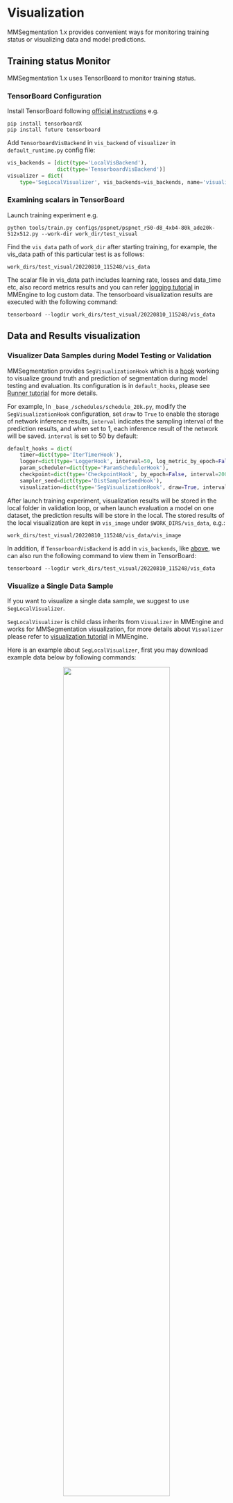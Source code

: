 # Visualization

MMSegmentation 1.x provides convenient ways for monitoring training status or visualizing data and model predictions.

## Training status Monitor

MMSegmentation 1.x uses TensorBoard to monitor training status.

### TensorBoard Configuration

Install TensorBoard following [official instructions](https://www.tensorflow.org/install) e.g.

```shell
pip install tensorboardX
pip install future tensorboard
```

Add `TensorboardVisBackend` in `vis_backend` of `visualizer` in `default_runtime.py` config file:

```python
vis_backends = [dict(type='LocalVisBackend'),
                dict(type='TensorboardVisBackend')]
visualizer = dict(
    type='SegLocalVisualizer', vis_backends=vis_backends, name='visualizer')
```

### Examining scalars in TensorBoard

Launch training experiment e.g.

```shell
python tools/train.py configs/pspnet/pspnet_r50-d8_4xb4-80k_ade20k-512x512.py --work-dir work_dir/test_visual
```

Find the `vis_data` path of `work_dir` after starting training, for example, the vis_data path of this particular test is as follows:

```shell
work_dirs/test_visual/20220810_115248/vis_data
```

The scalar file in vis_data path includes learning rate, losses and data_time etc, also record metrics results and you can refer [logging tutorial](https://mmengine.readthedocs.io/en/latest/advanced_tutorials/logging.html) in MMEngine to log custom data. The tensorboard visualization results are executed with the following command:

```shell
tensorboard --logdir work_dirs/test_visual/20220810_115248/vis_data
```

## Data and Results visualization

### Visualizer Data Samples during Model Testing or Validation

MMSegmentation provides `SegVisualizationHook` which is a [hook](https://github.com/open-mmlab/mmengine/blob/main/docs/en/tutorials/hook.md) working to visualize ground truth and prediction of segmentation during model testing and evaluation. Its configuration is in `default_hooks`, please see [Runner tutorial](https://github.com/open-mmlab/mmengine/blob/main/docs/en/tutorials/runner.md) for more details.

For example, In `_base_/schedules/schedule_20k.py`, modify the `SegVisualizationHook` configuration, set `draw` to `True` to enable the storage of network inference results, `interval` indicates the sampling interval of the prediction results, and when set to 1, each inference result of the network will be saved. `interval` is set to 50 by default:

```python
default_hooks = dict(
    timer=dict(type='IterTimerHook'),
    logger=dict(type='LoggerHook', interval=50, log_metric_by_epoch=False),
    param_scheduler=dict(type='ParamSchedulerHook'),
    checkpoint=dict(type='CheckpointHook', by_epoch=False, interval=2000),
    sampler_seed=dict(type='DistSamplerSeedHook'),
    visualization=dict(type='SegVisualizationHook', draw=True, interval=1))

```

After launch training experiment, visualization results will be stored in the local folder in validation loop,
or when launch evaluation a model on one dataset, the prediction results will be store in the local.
The stored results of the local visualization are kept in `vis_image` under `$WORK_DIRS/vis_data`, e.g.:

```shell
work_dirs/test_visual/20220810_115248/vis_data/vis_image
```

In addition, if `TensorboardVisBackend` is add in `vis_backends`, like [above](#tensorboard-configuration),
we can also run the following command to view them in TensorBoard:

```shell
tensorboard --logdir work_dirs/test_visual/20220810_115248/vis_data
```

### Visualize a Single Data Sample

If you want to visualize a single data sample, we suggest to use `SegLocalVisualizer`.

`SegLocalVisualizer` is child class inherits from `Visualizer` in MMEngine and works for MMSegmentation visualization, for more details about `Visualizer` please refer to [visualization tutorial](https://github.com/open-mmlab/mmengine/blob/main/docs/en/advanced_tutorials/visualization.md) in MMEngine.

Here is an example about `SegLocalVisualizer`, first you may download example data below by following commands:

<div align=center>
<img src="https://user-images.githubusercontent.com/24582831/189833109-eddad58f-f777-4fc0-b98a-6bd429143b06.png" width="70%"/>
</div>

```shell
wget https://user-images.githubusercontent.com/24582831/189833109-eddad58f-f777-4fc0-b98a-6bd429143b06.png --output-document aachen_000000_000019_leftImg8bit.png
wget https://user-images.githubusercontent.com/24582831/189833143-15f60f8a-4d1e-4cbb-a6e7-5e2233869fac.png --output-document aachen_000000_000019_gtFine_labelTrainIds.png
```

Then you can find their local path and use the scrips below to visualize:

```python
import mmcv
import os.path as osp
import torch
# `PixelData` is data structure for pixel-level annotations or predictions defined in MMEngine.
# Please refer to below tutorial file of data structures in MMEngine:
# https://github.com/open-mmlab/mmengine/tree/main/docs/en/advanced_tutorials/data_element.md

from mmengine.structures import PixelData

# `SegDataSample` is data structure interface between different components
# defined in MMSegmentation, it includes ground truth, prediction and
# predicted logits of semantic segmentation.
# Please refer to below tutorial file of `SegDataSample` for more details:
# https://github.com/open-mmlab/mmsegmentation/blob/1.x/docs/en/advanced_guides/structures.md

from mmseg.structures import SegDataSample
from mmseg.visualization import SegLocalVisualizer

out_file = 'out_file_cityscapes'
save_dir = './work_dirs'

image = mmcv.imread(
    osp.join(
        osp.dirname(__file__),
        './aachen_000000_000019_leftImg8bit.png'
    ),
    'color')
sem_seg = mmcv.imread(
    osp.join(
        osp.dirname(__file__),
        './aachen_000000_000019_gtFine_labelTrainIds.png'  # noqa
    ),
    'unchanged')
sem_seg = torch.from_numpy(sem_seg)
gt_sem_seg_data = dict(data=sem_seg)
gt_sem_seg = PixelData(**gt_sem_seg_data)
data_sample = SegDataSample()
data_sample.gt_sem_seg = gt_sem_seg

seg_local_visualizer = SegLocalVisualizer(
    vis_backends=[dict(type='LocalVisBackend')],
    save_dir=save_dir)

# The meta information of dataset usually includes `classes` for class names and
# `palette` for visualization color of each foreground.
# All class names and palettes are defined in the file:
# https://github.com/open-mmlab/mmsegmentation/blob/1.x/mmseg/utils/class_names.py

seg_local_visualizer.dataset_meta = dict(
    classes=('road', 'sidewalk', 'building', 'wall', 'fence',
             'pole', 'traffic light', 'traffic sign',
             'vegetation', 'terrain', 'sky', 'person', 'rider',
             'car', 'truck', 'bus', 'train', 'motorcycle',
             'bicycle'),
    palette=[[128, 64, 128], [244, 35, 232], [70, 70, 70],
             [102, 102, 156], [190, 153, 153], [153, 153, 153],
             [250, 170, 30], [220, 220, 0], [107, 142, 35],
             [152, 251, 152], [70, 130, 180], [220, 20, 60],
             [255, 0, 0], [0, 0, 142], [0, 0, 70],
             [0, 60, 100], [0, 80, 100], [0, 0, 230],
             [119, 11, 32]])
# When `show=True`, the results would be shown directly,
# else if `show=False`, the results would be saved in local directory folder.
seg_local_visualizer.add_datasample(out_file, image,
                                    data_sample, show=False)
```

Then the visualization result of image with its corresponding ground truth could be found in `./work_dirs/vis_data/vis_image/` whose name is `out_file_cityscapes_0.png`:

<div align=center>
<img src="https://user-images.githubusercontent.com/24582831/189835713-c0534054-4bfa-4b75-9254-0afbeb5ff02e.png" width="70%"/>
</div>

If you would like to know more visualization usage, you can refer to [visualization tutorial](https://mmengine.readthedocs.io/en/latest/advanced_tutorials/visualization.html) in MMEngine.
